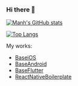 ### Hi there 👋

[![Manh's GitHub stats](https://github-readme-stats.vercel.app/api?username=manhpham90vn)](https://github.com/anuraghazra/github-readme-stats)

[![Top Langs](https://github-readme-stats.vercel.app/api/top-langs/?username=manhpham90vn&layout=compact)](https://github.com/anuraghazra/github-readme-stats)

My works:
- [BaseiOS](https://github.com/manhpham90vn/iOS-VIPER-Architecture)
- [BaseAndroid](https://github.com/manhpham90vn/BaseAndroid)
- [BaseFlutter](https://github.com/manhpham90vn/BaseFlutter)
- [ReactNativeBoilerplate](https://github.com/manhpham90vn/ReactNativeBoilerplate)
